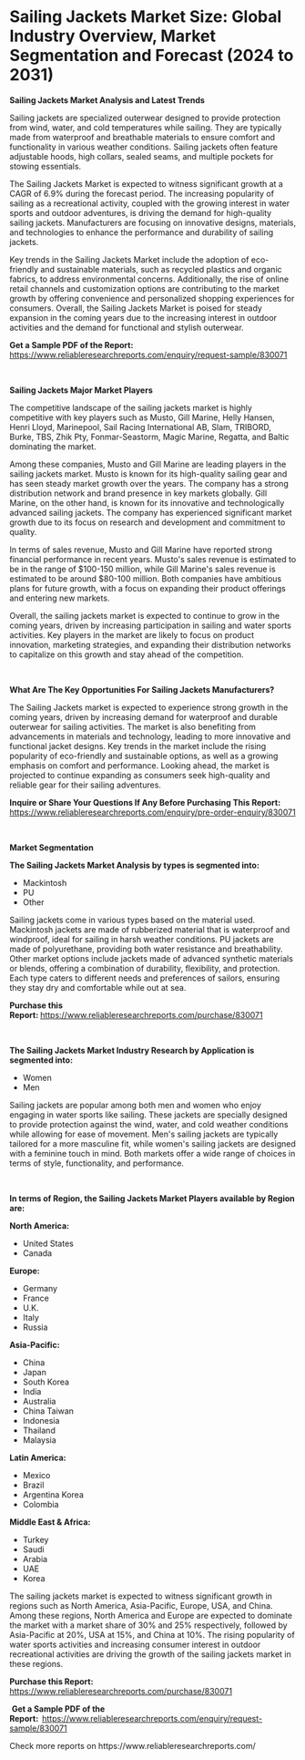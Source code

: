<p><h1>Sailing Jackets Market Size: Global Industry Overview, Market Segmentation and Forecast (2024 to 2031)</h1></p><p><strong>Sailing Jackets Market Analysis and Latest Trends</strong></p>
<p><p>Sailing jackets are specialized outerwear designed to provide protection from wind, water, and cold temperatures while sailing. They are typically made from waterproof and breathable materials to ensure comfort and functionality in various weather conditions. Sailing jackets often feature adjustable hoods, high collars, sealed seams, and multiple pockets for stowing essentials.</p><p>The Sailing Jackets Market is expected to witness significant growth at a CAGR of 6.9% during the forecast period. The increasing popularity of sailing as a recreational activity, coupled with the growing interest in water sports and outdoor adventures, is driving the demand for high-quality sailing jackets. Manufacturers are focusing on innovative designs, materials, and technologies to enhance the performance and durability of sailing jackets.</p><p>Key trends in the Sailing Jackets Market include the adoption of eco-friendly and sustainable materials, such as recycled plastics and organic fabrics, to address environmental concerns. Additionally, the rise of online retail channels and customization options are contributing to the market growth by offering convenience and personalized shopping experiences for consumers. Overall, the Sailing Jackets Market is poised for steady expansion in the coming years due to the increasing interest in outdoor activities and the demand for functional and stylish outerwear.</p></p>
<p><strong>Get a Sample PDF of the Report:&nbsp;</strong> <a href="https://www.reliableresearchreports.com/enquiry/request-sample/830071">https://www.reliableresearchreports.com/enquiry/request-sample/830071</a></p>
<p>&nbsp;</p>
<p><strong>Sailing Jackets Major Market Players</strong></p>
<p><p>The competitive landscape of the sailing jackets market is highly competitive with key players such as Musto, Gill Marine, Helly Hansen, Henri Lloyd, Marinepool, Sail Racing International AB, Slam, TRIBORD, Burke, TBS, Zhik Pty, Fonmar-Seastorm, Magic Marine, Regatta, and Baltic dominating the market.</p><p>Among these companies, Musto and Gill Marine are leading players in the sailing jackets market. Musto is known for its high-quality sailing gear and has seen steady market growth over the years. The company has a strong distribution network and brand presence in key markets globally. Gill Marine, on the other hand, is known for its innovative and technologically advanced sailing jackets. The company has experienced significant market growth due to its focus on research and development and commitment to quality.</p><p>In terms of sales revenue, Musto and Gill Marine have reported strong financial performance in recent years. Musto's sales revenue is estimated to be in the range of $100-150 million, while Gill Marine's sales revenue is estimated to be around $80-100 million. Both companies have ambitious plans for future growth, with a focus on expanding their product offerings and entering new markets.</p><p>Overall, the sailing jackets market is expected to continue to grow in the coming years, driven by increasing participation in sailing and water sports activities. Key players in the market are likely to focus on product innovation, marketing strategies, and expanding their distribution networks to capitalize on this growth and stay ahead of the competition.</p></p>
<p>&nbsp;</p>
<p><strong>What Are The Key Opportunities For Sailing Jackets Manufacturers?</strong></p>
<p><p>The Sailing Jackets market is expected to experience strong growth in the coming years, driven by increasing demand for waterproof and durable outerwear for sailing activities. The market is also benefiting from advancements in materials and technology, leading to more innovative and functional jacket designs. Key trends in the market include the rising popularity of eco-friendly and sustainable options, as well as a growing emphasis on comfort and performance. Looking ahead, the market is projected to continue expanding as consumers seek high-quality and reliable gear for their sailing adventures.</p></p>
<p><strong>Inquire or Share Your Questions If Any Before Purchasing This Report:</strong> <a href="https://www.reliableresearchreports.com/enquiry/pre-order-enquiry/830071">https://www.reliableresearchreports.com/enquiry/pre-order-enquiry/830071</a></p>
<p>&nbsp;</p>
<p><strong>Market Segmentation</strong></p>
<p><strong>The Sailing Jackets Market Analysis by types is segmented into:</strong></p>
<p><ul><li>Mackintosh</li><li>PU</li><li>Other</li></ul></p>
<p><p>Sailing jackets come in various types based on the material used. Mackintosh jackets are made of rubberized material that is waterproof and windproof, ideal for sailing in harsh weather conditions. PU jackets are made of polyurethane, providing both water resistance and breathability. Other market options include jackets made of advanced synthetic materials or blends, offering a combination of durability, flexibility, and protection. Each type caters to different needs and preferences of sailors, ensuring they stay dry and comfortable while out at sea.</p></p>
<p><strong>Purchase this Report:&nbsp;</strong><a href="https://www.reliableresearchreports.com/purchase/830071">https://www.reliableresearchreports.com/purchase/830071</a></p>
<p>&nbsp;</p>
<p><strong>The Sailing Jackets Market Industry Research by Application is segmented into:</strong></p>
<p><ul><li>Women</li><li>Men</li></ul></p>
<p><p>Sailing jackets are popular among both men and women who enjoy engaging in water sports like sailing. These jackets are specially designed to provide protection against the wind, water, and cold weather conditions while allowing for ease of movement. Men's sailing jackets are typically tailored for a more masculine fit, while women's sailing jackets are designed with a feminine touch in mind. Both markets offer a wide range of choices in terms of style, functionality, and performance.</p></p>
<p>&nbsp;</p>
<p><strong>In terms of Region, the Sailing Jackets Market Players available by Region are:</strong></p>
<p>
    <p> <strong> North America: </strong>
        <ul>
            <li>United States</li>
            <li>Canada</li>
        </ul>
        </p> 
    <p> <strong> Europe: </strong>
        <ul>
            <li>Germany</li>
            <li>France</li>
            <li>U.K.</li>
            <li>Italy</li>
            <li>Russia</li>
        </ul>
        </p> 
    <p> <strong> Asia-Pacific: </strong>
        <ul>
            <li>China</li>
            <li>Japan</li>
            <li>South Korea</li>
            <li>India</li>
            <li>Australia</li>
            <li>China Taiwan</li>
            <li>Indonesia</li>
            <li>Thailand</li>
            <li>Malaysia</li>
        </ul>
        </p> 
    <p> <strong> Latin America: </strong>
        <ul>
            <li>Mexico</li>
            <li>Brazil</li>
            <li>Argentina Korea</li>
            <li>Colombia</li>
        </ul>
        </p> 
    <p> <strong> Middle East & Africa: </strong>
        <ul>
            <li>Turkey</li>
            <li>Saudi</li>
            <li>Arabia</li>
            <li>UAE</li>
            <li>Korea</li>
        </ul>
    </p>
    </p>
<p><p>The sailing jackets market is expected to witness significant growth in regions such as North America, Asia-Pacific, Europe, USA, and China. Among these regions, North America and Europe are expected to dominate the market with a market share of 30% and 25% respectively, followed by Asia-Pacific at 20%, USA at 15%, and China at 10%. The rising popularity of water sports activities and increasing consumer interest in outdoor recreational activities are driving the growth of the sailing jackets market in these regions.</p></p>
<p><strong>Purchase this Report: </strong><a href="https://www.reliableresearchreports.com/purchase/830071">https://www.reliableresearchreports.com/purchase/830071</a></p>
<p>&nbsp;<strong>Get a Sample PDF of the Report:&nbsp;&nbsp;</strong><a href="https://www.reliableresearchreports.com/enquiry/request-sample/830071">https://www.reliableresearchreports.com/enquiry/request-sample/830071</a></p>
<p><strong></strong></p>
<p>Check more reports on https://www.reliableresearchreports.com/</p>
